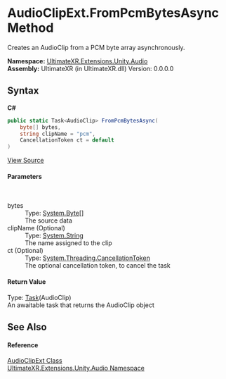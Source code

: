 # AudioClipExt.FromPcmBytesAsync Method 
 

Creates an AudioClip from a PCM byte array asynchronously.

**Namespace:**&nbsp;<a href="N_UltimateXR_Extensions_Unity_Audio">UltimateXR.Extensions.Unity.Audio</a><br />**Assembly:**&nbsp;UltimateXR (in UltimateXR.dll) Version: 0.0.0.0

## Syntax

**C#**<br />
``` C#
public static Task<AudioClip> FromPcmBytesAsync(
	byte[] bytes,
	string clipName = "pcm",
	CancellationToken ct = default
)
```

<a href="UltimateXR/Scripts/Extensions/Unity/Audio/AudioClipExt.cs" rel="noopener noreferrer" title="View the source code">View Source</a><br />

#### Parameters
&nbsp;<dl><dt>bytes</dt><dd>Type: <a href="https://docs.microsoft.com/dotnet/api/system.byte" target="_blank" rel="noopener noreferrer">System.Byte</a>[]<br />The source data</dd><dt>clipName (Optional)</dt><dd>Type: <a href="https://docs.microsoft.com/dotnet/api/system.string" target="_blank" rel="noopener noreferrer">System.String</a><br />The name assigned to the clip</dd><dt>ct (Optional)</dt><dd>Type: <a href="https://docs.microsoft.com/dotnet/api/system.threading.cancellationtoken" target="_blank" rel="noopener noreferrer">System.Threading.CancellationToken</a><br />The optional cancellation token, to cancel the task</dd></dl>

#### Return Value
Type: <a href="https://docs.microsoft.com/dotnet/api/system.threading.tasks.task-1" target="_blank" rel="noopener noreferrer">Task</a>(AudioClip)<br />An awaitable task that returns the AudioClip object

## See Also


#### Reference
<a href="T_UltimateXR_Extensions_Unity_Audio_AudioClipExt">AudioClipExt Class</a><br /><a href="N_UltimateXR_Extensions_Unity_Audio">UltimateXR.Extensions.Unity.Audio Namespace</a><br />